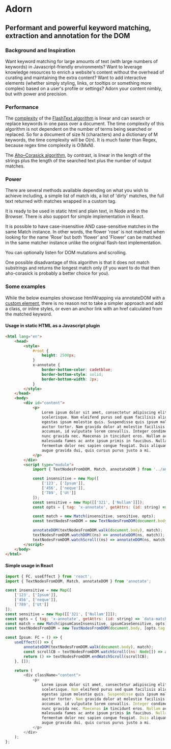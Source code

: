 # Adorn

## Performant and powerful keyword matching, extraction and annotation for the DOM

### Background and Inspiration

Want keyword matching for large amounts of text (with large numbers of keywords) in Javascript-friendly environments? Want to leverage knowledge resources to enrich a website's content without the overhead of curating and maintaining the extra content? Want to add interactive elements (whether simply styling, links, or tooltips or something more complex) based on a user's profile or settings? Adorn your content nimbly, but with power and precision.

### Performance

The [complexity](https://en.wikipedia.org/wiki/Time_complexity) of the [FlashText algorithm](https://arxiv.org/abs/1711.00046) is linear and can search or replace keywords in one pass over a document. The time complexity of this algorithm is not dependent on the number of terms being searched or replaced. So for a document of size N (characters) and a dictionary of M keywords, the time complexity will be O(n). It is much faster than Regex, because regex time complexity is O(MxN).

The [Aho–Corasick algorithm](https://en.wikipedia.org/wiki/Aho%E2%80%93Corasick_algorithm), by contrast, is linear in the length of the strings plus the length of the searched text plus the number of output matches.

### Power

There are several methods available depending on what you wish to achieve including, a simple list of match ids, a list of 'dirty' matches, the full text returned with matches wrapped in a custom tag.

It is ready to be used in static html and plain text, in Node and in the Browser. There is also support for simple implementation in React.

It is possible to have case-insensitive AND case-sensitive matches in the same Match instance. In other words, the flower 'rose' is not matched when looking for the name 'Rose' but both 'flower' and 'Flower' can be matched in the same matcher instance unlike the original flash-text implementation.

You can optionally listen for DOM mutations and scrolling.

One possible disadvantage of this algorithm is that it does not match substrings and returns the longest match only (if you want to do that then aho-corasick is probably a better choice for you).

### Some examples

While the below examples showcase htmlWrapping via annotateDOM with a [custom element](https://developer.mozilla.org/en-US/docs/Web/Web_Components/Using_custom_elements), there is no reason not to take a simpler approach and add a class, or inline styles, or even an anchor link with an href calculated from the matched keyword.

#### Usage in static HTML as a Javascript plugin

```html
<html lang="en">
	<head>
		<style>
			#root {
				height: 2500px;
			}
			x-annotate {
				border-bottom-color: cadetblue;
				border-bottom-style: solid;
				border-bottom-width: 2px;
			}
		</style>
	</head>
	<body>
		<div id="content">
			<p>
				Lorem ipsum dolor sit amet, consectetur adipiscing elit. In cursus cursus enim eu
				scelerisque. Nam eleifend purus sed quam facilisis aliquet. Fusce feugiat neque elit, non
				egestas ipsum molestie quis. Suspendisse quis ipsum malesuada, scelerisque tellus quis,
				auctor tortor. Nam gravida dolor at molestie facilisis. Donec faucibus nisl vitae ante
				accumsan, id vulputate lorem convallis. Integer condimentum nunc turpis, eget pellentesque
				nunc gravida nec. Maecenas in tincidunt eros. Nullam ac feugiat turpis. Interdum et
				malesuada fames ac ante ipsum primis in faucibus. Nullam at posuere urna. Phasellus
				fermentum dolor nec sapien congue feugiat. Duis aliquam, ex finibus porttitor viverra, quam
				augue gravida dui, quis cursus purus justo a mi.
			</p>
		</div>
		<script type="module">
			import { TextNodesFromDOM, Match, annotateDOM } from '../annotate/build';

			const insensitive = new Map([
				['123', ['Ipsum']],
				['456', ['neque']],
				['789', ['Ut']]
			]);
			const sensitive = new Map([['321', ['Nullam']]]);
			const opts = { tag: 'x-annotate', getAttrs: (id: string) => `data-match-id="${id}"` };

			const match = new Match(insensitive, sensitive, opts);
			const textNodesFromDOM = new TextNodesFromDOM(document.body, [opts.tag.toUpperCase()]);

			annotateDOM(textNodesFromDOM.walk(document.body), match);
			textNodesFromDOM.watchDOM((ns) => annotateDOM(ns, match));
			textNodesFromDOM.watchScroll((ns) => annotateDOM(ns, match));
		</script>
	</body>
</html>
```

#### Simple usage in React

```javascript
import { FC, useEffect } from 'react';
import { TextNodesFromDOM, Match, annotateDOM } from 'annotate';

const insensitive = new Map([
	['123', ['Ipsum']],
	['456', ['neque']],
	['789', ['Ut']]
]);
const sensitive = new Map([['321', ['Nullam']]]);
const opts = { tag: 'x-annotate', getAttrs: (id: string) => `data-match-id="${id}"` };
const match = new Match(ipsumCaseInsensitive, ipsumCaseSensitive, opts);
const textNodesFromDOM = new TextNodesFromDOM(document.body, [opts.tag.toUpperCase()]);

const Ipsum: FC = () => {
	useEffect(() => {
		annotateDOM(textNodesFromDOM.walk(document.body), match);
		const scrollCB = textNodesFromDOM.watchScroll((ns: Node[]) => annotateDOM(ns, match));
		return () => textNodesFromDOM.endWatchScroll(scrollCB);
	}, []);

	return (
		<div className="content">
			<p>
				Lorem ipsum dolor sit amet, consectetur adipiscing elit. In cursus cursus enim eu
				scelerisque. Nam eleifend purus sed quam facilisis aliquet. Fusce feugiat neque elit, non
				egestas ipsum molestie quis. Suspendisse quis ipsum malesuada, scelerisque tellus quis,
				auctor tortor. Nam gravida dolor at molestie facilisis. Donec faucibus nisl vitae ante
				accumsan, id vulputate lorem convallis. Integer condimentum nunc turpis, eget pellentesque
				nunc gravida nec. Maecenas in tincidunt eros. Nullam ac feugiat turpis. Interdum et
				malesuada fames ac ante ipsum primis in faucibus. Nullam at posuere urna. Phasellus
				fermentum dolor nec sapien congue feugiat. Duis aliquam, ex finibus porttitor viverra, quam
				augue gravida dui, quis cursus purus justo a mi.
			</p>
		</div>
	);
};
```
